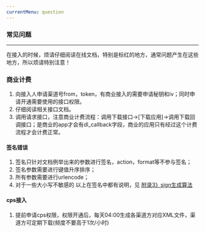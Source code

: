 ```yaml
---
currentMenu: question
---
```

### 常见问题 ###
------------
在接入的时候，烦请仔细阅读在线文档，特别是标红的地方，通常问题产生在这些地方，所以烦请特别注意！

### 商业计费 ###
1. 向接入人申请渠道号from，token，有商业接入的需要申请秘钥和iv；同时申请开通需要使用的接口权限。
2. 仔细阅读相关接口文档。
3. 调用请求接口，注意商业计费流程：调用下载接口->[下载应用]->调用下载回调接口；是商业的app才会有dl_callback字段，商业的应用只有经过这个计费流程才会计费正常。

#### 签名错误 ####
1. 签名只针对文档例举出来的参数进行签名，action，format等不参与签名；
2. 签名参数需要进行键值升序排序；
3. 所有参数需要进行urlencode；
4. 对于一些大小写不敏感的
以上在签名中都有说明，见 [附录3》sign生成算法](/api?bdi_docs=1&action=intro&source=natintro_extrainfo3 "附录3》sign生成算法")


#### cps接入 ####
1. 提前申请cps权限，权限开通后，每天04:00生成各渠道方对应XML文件，渠道方可定期下载(频度不要高于1次/小时)
